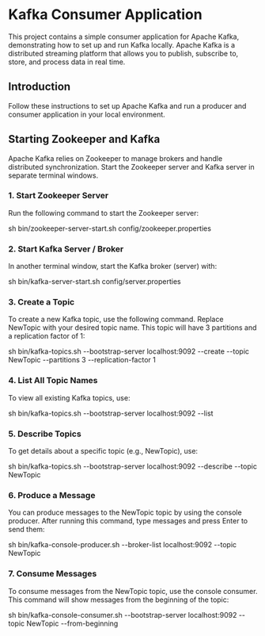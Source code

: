 # Kafka Consumer Application

This project contains a simple consumer application for Apache Kafka, demonstrating how to set up and run Kafka locally. Apache Kafka is a distributed streaming platform that allows you to publish, subscribe to, store, and process data in real time.

## Introduction
Follow these instructions to set up Apache Kafka and run a producer and consumer application in your local environment.

## Starting Zookeeper and Kafka
Apache Kafka relies on Zookeeper to manage brokers and handle distributed synchronization. Start the Zookeeper server and Kafka server in separate terminal windows.

### 1. Start Zookeeper Server
Run the following command to start the Zookeeper server:

sh bin/zookeeper-server-start.sh config/zookeeper.properties

### 2. Start Kafka Server / Broker
In another terminal window, start the Kafka broker (server) with:

sh bin/kafka-server-start.sh config/server.properties

### 3. Create a Topic
To create a new Kafka topic, use the following command. Replace NewTopic with your desired topic name. This topic will have 3 partitions and a replication factor of 1:

sh bin/kafka-topics.sh --bootstrap-server localhost:9092 --create --topic NewTopic --partitions 3 --replication-factor 1

### 4. List All Topic Names
To view all existing Kafka topics, use:

sh bin/kafka-topics.sh --bootstrap-server localhost:9092 --list

### 5. Describe Topics
To get details about a specific topic (e.g., NewTopic), use:

sh bin/kafka-topics.sh --bootstrap-server localhost:9092 --describe --topic NewTopic

### 6. Produce a Message
You can produce messages to the NewTopic topic by using the console producer. After running this command, type messages and press Enter to send them:

sh bin/kafka-console-producer.sh --broker-list localhost:9092 --topic NewTopic

### 7. Consume Messages
To consume messages from the NewTopic topic, use the console consumer. This command will show messages from the beginning of the topic:

sh bin/kafka-console-consumer.sh --bootstrap-server localhost:9092 --topic NewTopic --from-beginning
